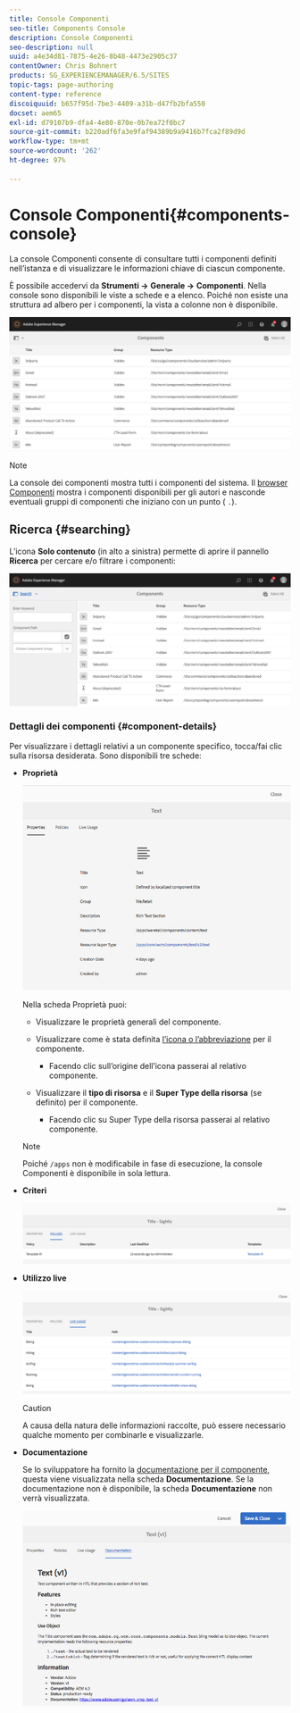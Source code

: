 ```yaml
---
title: Console Componenti
seo-title: Components Console
description: Console Componenti
seo-description: null
uuid: a4e34d81-7875-4e26-8b48-4473e2905c37
contentOwner: Chris Bohnert
products: SG_EXPERIENCEMANAGER/6.5/SITES
topic-tags: page-authoring
content-type: reference
discoiquuid: b657f95d-7be3-4409-a31b-d47fb2bfa550
docset: aem65
exl-id: d79107b9-dfa4-4e80-870e-0b7ea72f0bc7
source-git-commit: b220adf6fa3e9faf94389b9a9416b7fca2f89d9d
workflow-type: tm+mt
source-wordcount: '262'
ht-degree: 97%

---
```


# Console Componenti{#components-console}

La console Componenti consente di consultare tutti i componenti definiti nell’istanza e di visualizzare le informazioni chiave di ciascun componente.

È possibile accedervi da **Strumenti ->** **Generale ->** **Componenti**. Nella console sono disponibili le viste a schede e a elenco. Poiché non esiste una struttura ad albero per i componenti, la vista a colonne non è disponibile.

![screen-shot_2019-03-05at113145](assets/screen-shot_2019-03-05at113145.png)

>[!NOTE]
>
>La console dei componenti mostra tutti i componenti del sistema. Il [browser Componenti](/help/sites-authoring/author-environment-tools.md#components-browser) mostra i componenti disponibili per gli autori e nasconde eventuali gruppi di componenti che iniziano con un punto ( `.`).

## Ricerca {#searching}

L’icona **Solo contenuto** (in alto a sinistra) permette di aprire il pannello **Ricerca** per cercare e/o filtrare i componenti:

![screen-shot_2019-03-05at113251](assets/screen-shot_2019-03-05at113251.png)

### Dettagli dei componenti {#component-details}

Per visualizzare i dettagli relativi a un componente specifico, tocca/fai clic sulla risorsa desiderata. Sono disponibili tre schede:

* **Proprietà**

   ![screen_shot_2018-03-27at165847](assets/screen_shot_2018-03-27at165847.png)

   Nella scheda Proprietà puoi:

   * Visualizzare le proprietà generali del componente.
   * Visualizzare come è stata definita [l’icona o l’abbreviazione](/help/sites-developing/components-basics.md#component-icon-in-touch-ui) per il componente.

      * Facendo clic sull’origine dell’icona passerai al relativo componente.
   * Visualizzare il **tipo di risorsa** e il **Super Type della risorsa** (se definito) per il componente.

      * Facendo clic su Super Type della risorsa passerai al relativo componente.
   >[!NOTE]
   >
   >Poiché `/apps` non è modificabile in fase di esecuzione, la console Componenti è disponibile in sola lettura.

* **Criteri**

   ![chlimage_1-169](assets/chlimage_1-169.png)

* **Utilizzo live**

   ![chlimage_1-170](assets/chlimage_1-170.png)

   >[!CAUTION]
   >
   >A causa della natura delle informazioni raccolte, può essere necessario qualche momento per combinarle e visualizzarle.

* **Documentazione**

   Se lo sviluppatore ha fornito la [documentazione per il componente](/help/sites-developing/developing-components.md#documenting-your-component), questa viene visualizzata nella scheda **Documentazione**. Se la documentazione non è disponibile, la scheda **Documentazione** non verrà visualizzata.

   ![chlimage_1-171](assets/chlimage_1-171.png)
